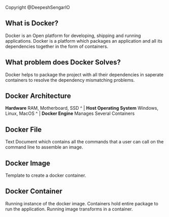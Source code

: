 Copyright @DeepeshSengarIO

## What is Docker?

Docker is an Open platform for developing, shipping and running applications.
Docker is a platform which packages an application and all its dependencies together in the form of containers.

## What problem does Docker Solves?

Docker helps to package the project with all their dependencies in saperate containers to resolve the dependency mismatching problems.

## Docker Architecture

<strong>Hardware</strong>
RAM, Motherboard, SSD
^
|
<strong>Host Operating System</strong>
Windows, Linux, MacOS
^
|
<strong>Docker Engine</strong>
Manages Several Containers

## Docker File

Text Document which contains all the commands that a user can call on the command line to assemble an image.

## Docker Image

Template to create a docker container.

## Docker Container

Running instance of the docker image. Containers hold entire package to run the application.
Running image transforms in a container.
